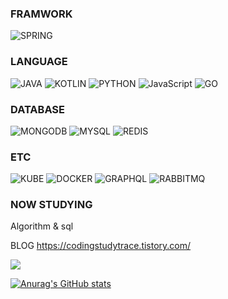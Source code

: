 ### FRAMWORK 
![SPRING](https://img.shields.io/badge/spring-ffffff?style=for-the-badge&logo=spring&logoColor=green)

### LANGUAGE 
![JAVA](https://img.shields.io/badge/JAVA-ffffff?style=flat&logo=OpenJDK&logoColor=blue")
![KOTLIN](https://img.shields.io/badge/KOTLIN-ffffff?style=flat&logo=kotlin&logoColor=white")
![PYTHON](https://img.shields.io/badge/PYTHON-ffffff?style=flat&logo=python&logoColor=white")
![JavaScript](https://img.shields.io/badge/JS-ffffff?style=flat&logo=JavaScript&logoColor=white")
![GO](https://img.shields.io/badge/GO-ffffff?style=flat&logo=Go&logoColor=white")
### DATABASE
![MONGODB](https://img.shields.io/badge/MONGODB-ffffff?style=for-the-badge&logo=mongodb&logoColor=green)
![MYSQL](https://img.shields.io/badge/MYSQL-ffffff?style=for-the-badge&logo=mysql&logoColor=blue)
![REDIS](https://img.shields.io/badge/REDIS-ffffff?style=for-the-badge&logo=redis&logoColor=red)
### ETC
![KUBE](https://img.shields.io/badge/KUBE-ffffff?style=for-the-badge&logo=kubernetes&logoColor=blue)
![DOCKER](https://img.shields.io/badge/DOCKER-ffffff?style=for-the-badge&logo=docker&logoColor=blue)
![GRAPHQL](https://img.shields.io/badge/GRAPHQL-ffffff?style=for-the-badge&logo=graphql&logoColor=purple)
![RABBITMQ](https://img.shields.io/badge/RABBITMQ-ffffff?style=for-the-badge&logo=rabbitmq&logoColor=orange)


### NOW STUDYING
Algorithm & sql

BLOG
https://codingstudytrace.tistory.com/

 ![](https://gh-hits.nomadcoders.workers.dev/view?username=minkik715)

[![Anurag's GitHub stats](https://github-readme-stats.vercel.app/api?username=minkik715)](https://github.com/minkik715/github-readme-stats)
